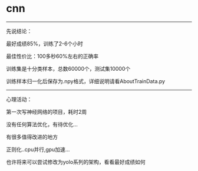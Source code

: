 

# cnn
---------------------------------------
 先说结论：

最好成绩85%，训练了2-6个小时

最佳性价比：100多秒60%左右的正确率

训练集是十分类样本，总数60000个，测试集10000个

训练样本归一化后保存为.npy格式，详细说明请看AboutTrainData.py








------------------------

心理活动：

第一次写神经网络的项目，耗时2周

没有任何算法优化，有待优化...

有很多值得改进的地方

正则化..cpu并行,gpu加速...

也许将来可以尝试修改为yolo系列的架构，看看最好成绩如何


